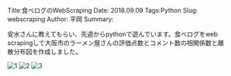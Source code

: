 Title:食べログのWebScraping
Date: 2018.09.09
Tags:Python
Slug: webscraping
Author: 平岡
Summary:

安水さんに教えてもらい、先週からpythonで遊んでいます。食べログをweb scrapingして大阪市のラーメン屋さんの評価点数とコメント数の相関係数と離散分布図を作成しました。

![1]({attach}images/webscraping_figs/1.jpg)
![2]({attach}images/webscraping_figs/2.jpg)
![3]({attach}images/webscraping_figs/3.jpg)
